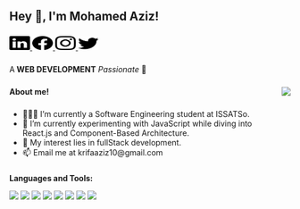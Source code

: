 <h2 align="left">Hey 👋, I'm Mohamed Aziz!</h2>

###

<div align="left">
    <a href="https://www.linkedin.com/in/krifa-aziz-87bb02295/" target="_blank">
    <img src="https://raw.githubusercontent.com/CLorant/readme-social-icons/main/medium/dark/linkedin.svg" width="37" height="25"   />
  </a>
    <a href="https://www.facebook.com/profile.php?id=100009200701106" target="_blank">
    <img src="https://raw.githubusercontent.com/CLorant/readme-social-icons/main/medium/dark/facebook.svg" width="37" height="25"   />
  </a>
    <a href="https://www.instagram.com/med_aziz_krifa/" target="_blank">
    <img src="https://raw.githubusercontent.com/CLorant/readme-social-icons/main/medium/dark/instagram.svg" width="37" height="25"   />
  </a>
    <a href="https://x.com/krifaaziz10" target="_blank">
    <img src="https://raw.githubusercontent.com/CLorant/readme-social-icons/main/medium/dark/twitter.svg" width="37" height="25"   />
  </a>
</div>

###
<p align="left">A<strong> WEB DEVELOPMENT</strong> <em>Passionate</em> 🚀</p>

###
<img align="right" height="300" src="https://media0.giphy.com/media/v1.Y2lkPTc5MGI3NjExNWNteXdlMWk4aHpqbTJ5dHlpZ2Iyc2Z1dWh6NXZmc2hseXBwY2ozOSZlcD12MV9pbnRlcm5hbF9naWZfYnlfaWQmY3Q9Zw/qgQUggAC3Pfv687qPC/giphy.gif"  />
<p><strong>About me!</strong></p>




###
<ul>
  <li>👨🏽‍💻 I’m currently a Software Engineering student at ISSATSo.</li>
  <li>🌱 I’m currently experimenting with JavaScript while diving into React.js and Component-Based Architecture.</li>
  <li>🤔 My interest lies in fullStack development.</li>
  <li>📫 Email me at krifaaziz10@gmail.com</li>
</ul>


###

<p><strong>Languages and Tools:</strong></p>



<div align="left">
  <img src="https://skillicons.dev/icons?i=js"  height="25" />
  <img src="https://skillicons.dev/icons?i=typescript"  height="25" />
  <img src="https://skillicons.dev/icons?i=react"  height="25" />
  <img src="https://skillicons.dev/icons?i=nextjs"  height="25" />
  <img src="https://skillicons.dev/icons?i=bootstrap"  height="25" />
  <img src="https://skillicons.dev/icons?i=c"  height="25" />
  <img src="https://skillicons.dev/icons?i=cpp"  height="25" />
  <img src="https://skillicons.dev/icons?i=git"  height="25" />
</div>

###
